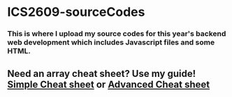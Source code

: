 # ICS2609-sourceCodes

### This is where I upload my source codes for this year's backend web development which includes Javascript files and some HTML.

## Need an array cheat sheet? Use my guide! [Simple Cheat sheet](https://github.com/garett09/ICS2609-sourceCodes/blob/main/Module%203/Coding%20practices/Array-cheatsheet.md) or [Advanced Cheat sheet](https://github.com/garett09/ICS2609-sourceCodes/blob/main/Module%203/Coding%20practices/Array-cheat-sheet.md)
